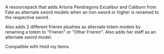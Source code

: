A resourcepack that adds Artoria Pendragons Excalibur and Caliburn from Fate as alternate sword models when an iron sword or higher is renamed to the respective sword.

Also adds 2 different frieren plushies as alternate totem models by renaming a totem to "Frieren" or "Other Frieren". Also adds her staff as an alternate sword model.

Compatible with Hold my Items
